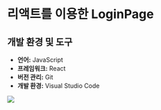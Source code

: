 # 리액트를 이용한 LoginPage
## 개발 환경 및 도구
- **언어:** JavaScript
- **프레임워크:** React
- **버전 관리:** Git
- **개발 환경:** Visual Studio Code
<img src="https://github.com/JiMinL03/React/assets/147581729/ab7a8f44-2a09-4b25-a432-8159d8b88af1">
